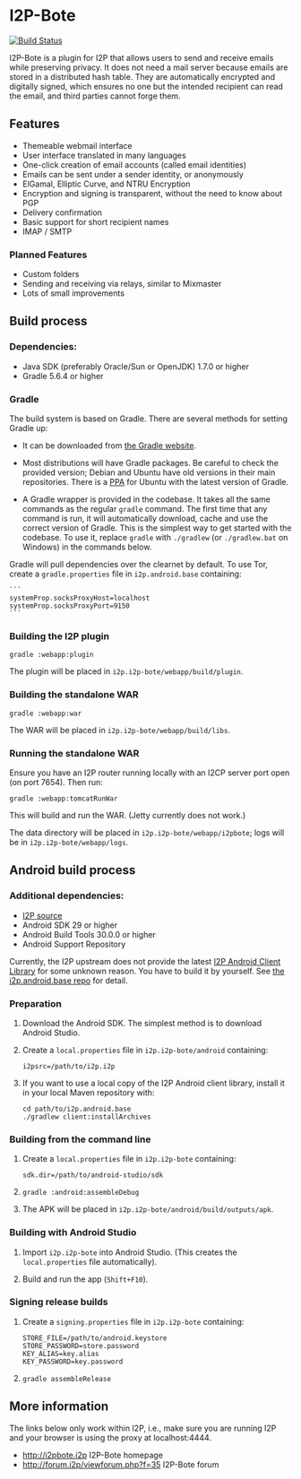 # I2P-Bote

[![Build Status](https://travis-ci.org/i2p/i2p.i2p-bote.svg?branch=master)](https://travis-ci.org/i2p/i2p.i2p-bote)

I2P-Bote is a plugin for I2P that allows users to send and receive emails while preserving privacy. It does not need a mail server because emails are stored in a distributed hash table. They are automatically encrypted and digitally signed, which ensures no one but the intended recipient can read the email, and third parties cannot forge them.

## Features

- Themeable webmail interface
- User interface translated in many languages
- One-click creation of email accounts (called email identities)
- Emails can be sent under a sender identity, or anonymously
- ElGamal, Elliptic Curve, and NTRU Encryption
- Encryption and signing is transparent, without the need to know about PGP
- Delivery confirmation
- Basic support for short recipient names
- IMAP / SMTP

### Planned Features

- Custom folders
- Sending and receiving via relays, similar to Mixmaster
- Lots of small improvements

## Build process

### Dependencies:

- Java SDK (preferably Oracle/Sun or OpenJDK) 1.7.0 or higher
- Gradle 5.6.4 or higher

### Gradle

The build system is based on Gradle. There are several methods for setting Gradle up:

* It can be downloaded from [the Gradle website](http://www.gradle.org/downloads).

* Most distributions will have Gradle packages. Be careful to check the provided version; Debian and Ubuntu have old versions in their main repositories. There is a [PPA](https://launchpad.net/~cwchien/+archive/gradle) for Ubuntu with the latest version of Gradle.

* A Gradle wrapper is provided in the codebase. It takes all the same commands as the regular `gradle` command. The first time that any command is run, it will automatically download, cache and use the correct version of Gradle. This is the simplest way to get started with the codebase. To use it, replace `gradle` with `./gradlew` (or `./gradlew.bat` on Windows) in the commands below.

Gradle will pull dependencies over the clearnet by default. To use Tor, create a `gradle.properties` file in `i2p.android.base` containing:

    ```
    systemProp.socksProxyHost=localhost
    systemProp.socksProxyPort=9150
    ```

### Building the I2P plugin

```
gradle :webapp:plugin
```

The plugin will be placed in `i2p.i2p-bote/webapp/build/plugin`.

### Building the standalone WAR

```
gradle :webapp:war
```

The WAR will be placed in `i2p.i2p-bote/webapp/build/libs`.

### Running the standalone WAR

Ensure you have an I2P router running locally with an I2CP server port open (on port 7654). Then run:

```
gradle :webapp:tomcatRunWar
```

This will build and run the WAR. (Jetty currently does not work.)

The data directory will be placed in `i2p.i2p-bote/webapp/i2pbote`; logs will be in `i2p.i2p-bote/webapp/logs`.

## Android build process

### Additional dependencies:

- [I2P source](https://github.com/i2p/i2p.i2p)
- Android SDK 29 or higher
- Android Build Tools 30.0.0 or higher
- Android Support Repository

Currently, the I2P upstream does not provide the latest [I2P Android Client Library](https://mvnrepository.com/artifact/net.i2p.android/client) for some unknown reason.  You have to build it by yourself.  See [the i2p.android.base repo](https://github.com/i2p/i2p.android.base) for detail.

### Preparation

1. Download the Android SDK. The simplest method is to download Android Studio.

2. Create a `local.properties` file in `i2p.i2p-bote/android` containing:

    ```
    i2psrc=/path/to/i2p.i2p
    ```

3. If you want to use a local copy of the I2P Android client library, install it in your local Maven repository with:

    ```
    cd path/to/i2p.android.base
    ./gradlew client:installArchives
    ```

### Building from the command line

1. Create a `local.properties` file in `i2p.i2p-bote` containing:

    ```
    sdk.dir=/path/to/android-studio/sdk
    ```

2. `gradle :android:assembleDebug`

3. The APK will be placed in `i2p.i2p-bote/android/build/outputs/apk`.

### Building with Android Studio

1. Import `i2p.i2p-bote` into Android Studio. (This creates the `local.properties` file automatically).

2. Build and run the app (`Shift+F10`).

### Signing release builds

1. Create a `signing.properties` file in `i2p.i2p-bote` containing:

    ```
    STORE_FILE=/path/to/android.keystore
    STORE_PASSWORD=store.password
    KEY_ALIAS=key.alias
    KEY_PASSWORD=key.password
    ```

2. `gradle assembleRelease`

## More information

The links below only work within I2P, i.e., make sure you are running I2P and your browser is using the proxy at localhost:4444.

- http://i2pbote.i2p I2P-Bote homepage
- http://forum.i2p/viewforum.php?f=35 I2P-Bote forum
